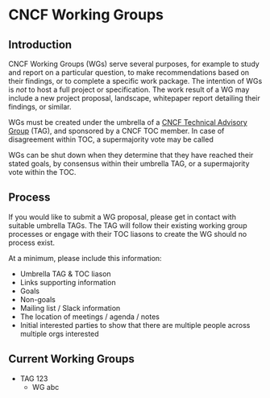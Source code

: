 # CNCF Working Groups

## Introduction

CNCF Working Groups (WGs) serve several purposes, for example to study and report on a particular question, to make recommendations based on their findings, or to complete a specific work package. The intention of WGs is _not_ to host a full project or specification. The work result of a WG may include a new project proposal, landscape, whitepaper report detailing their findings, or similar.

WGs must be created under the umbrella of a [CNCF Technical Advisory Group](https://github.com/cncf/toc/tree/main/tags) (TAG), and sponsored by a CNCF TOC member. In case of disagreement within TOC, a supermajority vote may be called 

WGs can be shut down when they determine that they have reached their stated goals, by consensus within their umbrella TAG, or a supermajority vote within the TOC.

## Process

If you would like to submit a WG proposal, please get in contact with suitable umbrella TAGs. The TAG will follow their existing working group processes or engage with their TOC liasons to create the WG should no process exist.

At a minimum, please include this information:

* Umbrella TAG & TOC liason
* Links supporting information
* Goals
* Non-goals
* Mailing list / Slack information
* The location of meetings / agenda / notes
* Initial interested parties to show that there are multiple people across multiple orgs interested

## Current Working Groups

* TAG 123
  * WG abc
